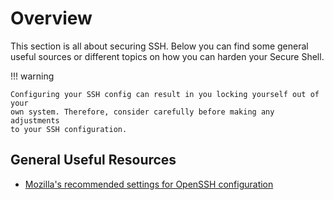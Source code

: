 # Overview

This section is all about securing SSH. Below you can find some general useful
sources or different topics on how you can harden your Secure Shell.

!!! warning

    Configuring your SSH config can result in you locking yourself out of your
    own system. Therefore, consider carefully before making any adjustments
    to your SSH configuration.

## General Useful Resources

- [Mozilla's recommended settings for
  OpenSSH configuration][mozilla-openssh-settings]

[mozilla-openssh-settings]: https://infosec.mozilla.org/guidelines/openssh
